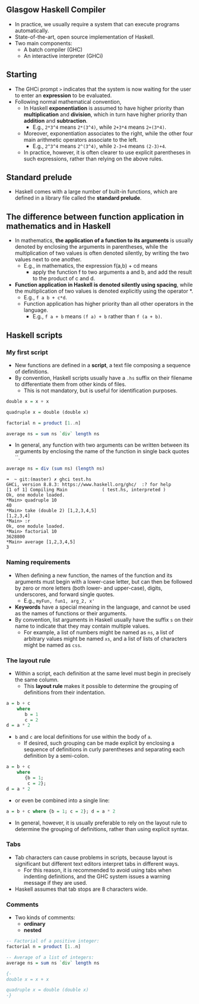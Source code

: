 ## Glasgow Haskell Compiler
* In practice, we usually require a system that can execute programs automatically.
* State-of-the-art, open source implementation of Haskell.
* Two main components:
  * A batch compiler (GHC)
  * An interactive interpreter (GHCi)

## Starting
* The GHCi prompt `>` indicates that the system is now waiting for the user to enter an **expression** to be evaluated.
* Following normal mathematical convention,
  * In Haskell **exponentiation** is assumed to have higher priority than **multiplication** and **division**, which in turn have higher priority than **addition** and **subtraction**.
    * E.g., `2*3^4` means `2*(3^4)`, while `2+3*4` means `2+(3*4)`.
  * Moreover, exponentiation associates to the right, while the other four main arithmetic operators associate to the left.
    * E.g., `2^3^4` means `2^(3^4)`, while `2-3+4` means `(2-3)+4`.
  * In practice, however, it is often clearer to use explicit parentheses in such expressions, rather than relying on the above rules.

## Standard prelude
* Haskell comes with a large number of built-in functions, which are defined in a library file called the **standard prelude**.

## The difference between function application in mathematics and in Haskell
* In mathematics, **the application of a function to its arguments** is usually denoted by enclosing the arguments in parentheses, while the multiplication of two values is often denoted silently, by writing the two values next to one another.
  * E.g., in mathematics, the expression f(a,b) + cd means
    * apply the function f to two arguments a and b, and add the result to the product of c and d.
* **Function application in Haskell is denoted silently using spacing**, while the multiplication of two values is denoted explicitly using the operator \*.
  * E.g., `f a b + c*d`.
  * Function application has higher priority than all other operators in the language.
    * E.g., `f a + b` means `(f a) + b` rather than `f (a + b)`.

## Haskell scripts

### My first script
* New functions are defined in a **script**, a text file composing a sequence of definitions.
* By convention, Haskell scripts usually have a `.hs` suffix on their filename to differentiate them from other kinds of files. 
  * This is not mandatory, but is useful for identification purposes.
```Haskell
double x = x + x

quadruple x = double (double x)

factorial n = product [1..n]

average ns = sum ns `div` length ns

```
* In general, any function with two arguments can be written between its arguments by enclosing the name of the function in single back quotes \`\`.
```Haskell
average ns = div (sum ns) (length ns)
```
```Unix
➜  ~ git:(master) ✗ ghci test.hs 
GHCi, version 8.8.3: https://www.haskell.org/ghc/  :? for help
[1 of 1] Compiling Main             ( test.hs, interpreted )
Ok, one module loaded.
*Main> quadruple 10
40
*Main> take (double 2) [1,2,3,4,5]
[1,2,3,4]
*Main> :r
Ok, one module loaded.
*Main> factorial 10
3628800
*Main> average [1,2,3,4,5]
3
```

### Naming requirements
* When defining a new function, the names of the function and its arguments must begin with a lower-case letter, but can then be followed by zero or more letters (both lower- and upper-case), digits, underscores, and forward single quotes.
  * E.g., `myFun, fun1, arg_2, x'`
* **Keywords** have a special meaning in the language, and cannot be used as the names of functions or their arguments.
* By convention, list arguments in Haskell usually have the suffix `s` on their name to indicate that they may contain multiple values.
  * For example, a list of numbers might be named as `ns`, a list of arbitrary values might be named `xs`, and a list of lists of characters might be named as `css`.


### The layout rule
* Within a script, each definition at the same level must begin in precisely the same column.
  * This **layout rule** makes it possible to determine the grouping of definitions from their indentation.
```Haskell
a = b + c
    where
       b = 1
       c = 2
d = a * 2

```
* `b` and `c` are local definitions for use within the body of `a`.
  * If desired, such grouping can be made explicit by enclosing a sequence of definitions in curly parentheses and separating each definition by a semi-colon.
```Haskell
a = b + c
    where
       {b = 1;
        c = 2};
d = a * 2

```
* or even be combined into a single line:
```Haskell
a = b + c where {b = 1; c = 2}; d = a * 2

```
* In general, however, it is usually preferable to rely on the layout rule to determine the grouping of definitions, rather than using explicit syntax.

### Tabs
* Tab characters can cause problems in scripts, because layout is significant but different text editors interpret tabs in different ways.
  * For this reason, it is recommended to avoid using tabs when indenting definitions, and the GHC system issues a warning message if they are used. 
* Haskell assumes that tab stops are 8 characters wide.

### Comments
* Two kinds of comments:
  * **ordinary**
  * **nested**
```Haskell
-- Factorial of a positive integer:
factorial n = product [1..n]

-- Average of a list of integers:
average ns = sum ns `div` length ns

```
```Haskell
{-
double x = x + x

quadruple x = double (double x)
-}

```
